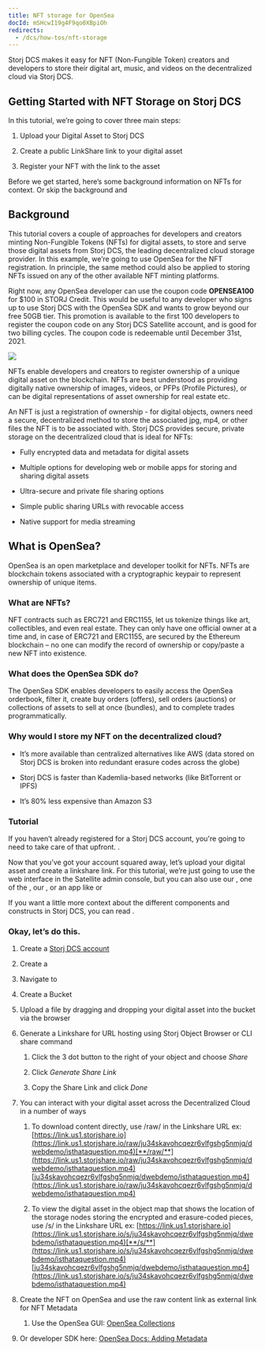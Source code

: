 ```yaml
---
title: NFT storage for OpenSea
docId: mSHcwI19g4F9qo0XBpiOh
redirects:
  - /dcs/how-tos/nft-storage
---
```


Storj DCS makes it easy for NFT (Non-Fungible Token) creators and developers to store their digital art, music, and videos on the decentralized cloud via Storj DCS.

## Getting Started with NFT Storage on Storj DCS 

In this tutorial, we’re going to cover three main steps:

1.  Upload your Digital Asset to Storj DCS

2.  Create a public LinkShare link to your digital asset

3.  Register your NFT with the link to the asset

Before we get started, here’s some background information on NFTs for context. Or skip the background and[](docId:mSHcwI19g4F9qo0XBpiOh)

## Background

This tutorial covers a couple of approaches for developers and creators minting Non-Fungible Tokens (NFTs) for digital assets, to store and serve those digital assets from Storj DCS, the leading decentralized cloud storage provider. In this example, we’re going to use OpenSea for the NFT registration. In principle, the same method could also be applied to storing NFTs issued on any of the other available NFT minting platforms.

Right now, any OpenSea developer can use the coupon code **OPENSEA100** for $100 in STORJ Credit. This would be useful to any developer who signs up to use Storj DCS with the OpenSea SDK and wants to grow beyond our free 50GB tier. This promotion is available to the first 100 developers to register the coupon code on any Storj DCS Satellite account, and is good for two billing cycles. The coupon code is redeemable until December 31st, 2021.

![](https://archbee-image-uploads.s3.amazonaws.com/kv3plx2xmXcUGcVl4Lttj/Atka2Z1N3Y1sHsSK3i1A3_screen-shot-2021-09-02-at-30557-pm.png)

NFTs enable developers and creators to register ownership of a unique digital asset on the blockchain. NFTs are best understood as providing digitally native ownership of images, videos, or PFPs (Profile Pictures), or can be digital representations of asset ownership for real estate etc.

An NFT is just a registration of ownership - for digital objects, owners need a secure, decentralized method to store the associated jpg, mp4, or other files the NFT is to be associated with. Storj DCS provides secure, private storage on the decentralized cloud that is ideal for NFTs:

- Fully encrypted data and metadata for digital assets

- Multiple options for developing web or mobile apps for storing and sharing digital assets

- Ultra-secure and private file sharing options

- Simple public sharing URLs with revocable access

- Native support for media streaming

## What is OpenSea?

OpenSea is an open marketplace and developer toolkit for NFTs. NFTs are blockchain tokens associated with a cryptographic keypair to represent ownership of unique items.

### What are NFTs?

NFT contracts such as ERC721 and ERC1155, let us tokenize things like art, collectibles, and even real estate. They can only have one official owner at a time and, in case of ERC721 and ERC1155, are secured by the Ethereum blockchain – no one can modify the record of ownership or copy/paste a new NFT into existence.

### What does the OpenSea SDK do?

The OpenSea SDK enables developers to easily access the OpenSea orderbook, filter it, create buy orders (offers), sell orders (auctions) or collections of assets to sell at once (bundles), and to complete trades programmatically.

### Why would I store my NFT on the decentralized cloud?

- It’s more available than centralized alternatives like AWS (data stored on Storj DCS is broken into redundant erasure codes across the globe)

- Storj DCS is faster than Kademlia-based networks (like BitTorrent or IPFS)

- It’s 80% less expensive than Amazon S3

### Tutorial

If you haven’t already registered for a Storj DCS account, you're going to need to take care of that upfront. [](docId:HeEf9wiMdlQx9ZdS_-oZS).

Now that you’ve got your account squared away, let’s upload your digital asset and create a linkshare link. For this tutorial, we’re just going to use the web interface in the Satellite admin console, but you can also use our [](docId:tBnCSrmR1jbOewG38fIr4), one of the [](docId:2x_b4StTLjm2WoHEPx2Cm), our [](docId:yYCzPT8HHcbEZZMvfoCFa), or an app like [](docId:OkJongWeLGhPy4KKz34W4) or [](docId:LdrqSoECrAyE_LQMvj3aF)

If you want a little more context about the different components and constructs in Storj DCS, you can read [](docId:M-5oxBinC6J1D-qSNjKYS).

### Okay, let’s do this.

1.  Create a [Storj DCS account](http://storj.io/signup)

2.  Create a [](docId:k6QwBZM3hnzxkCuQxLOal)

3.  Navigate to [](docId:4oDAezF-FcfPr0WPl7knd)

4.  Create a Bucket

5.  Upload a file by dragging and dropping your digital asset into the bucket via the browser

6.  Generate a Linkshare for URL hosting using Storj Object Browser or CLI share command

    1.  Click the 3 dot button to the right of your object and choose _Share_

    2.  Click _Generate Share Link_

    3.  Copy the Share Link and click _Done_

7.  You can interact with your digital asset across the Decentralized Cloud in a number of ways

    1.  ​​To download content directly, use /raw/ in the Linkshare URL ex: [https://link.us1.storjshare.io](https://link.us1.storjshare.io/raw/ju34skavohcqezr6vlfgshg5nmjq/dwebdemo/isthataquestion.mp4)[**/raw/**](https://link.us1.storjshare.io/raw/ju34skavohcqezr6vlfgshg5nmjq/dwebdemo/isthataquestion.mp4)[ju34skavohcqezr6vlfgshg5nmjq/dwebdemo/isthataquestion.mp4](https://link.us1.storjshare.io/raw/ju34skavohcqezr6vlfgshg5nmjq/dwebdemo/isthataquestion.mp4)

    2.  To view the digital asset in the object map that shows the location of the storage nodes storing the encrypted and erasure-coded pieces, use /s/ in the Linkshare URL ex: [https://link.us1.storjshare.io](https://link.us1.storjshare.io/s/ju34skavohcqezr6vlfgshg5nmjq/dwebdemo/isthataquestion.mp4)[**/s/**](https://link.us1.storjshare.io/s/ju34skavohcqezr6vlfgshg5nmjq/dwebdemo/isthataquestion.mp4)[ju34skavohcqezr6vlfgshg5nmjq/dwebdemo/isthataquestion.mp4](https://link.us1.storjshare.io/s/ju34skavohcqezr6vlfgshg5nmjq/dwebdemo/isthataquestion.mp4)

8.  Create the NFT on OpenSea and use the raw content link as external link for NFT Metadata

    1.  Use the OpenSea GUI: [OpenSea Collections](https://opensea.io/collections)

9.  Or developer SDK here: [OpenSea Docs: Adding Metadata](https://docs.opensea.io/docs/2-adding-metadata)

